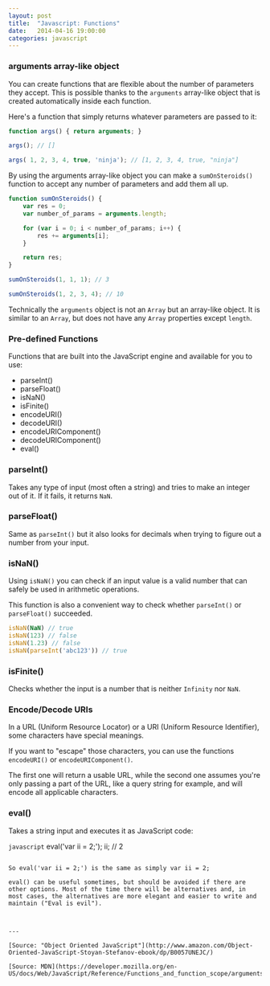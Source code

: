 ```yaml
---
layout: post
title:  "Javascript: Functions"
date:   2014-04-16 19:00:00
categories: javascript
---
```


### arguments array-like object ###

You can create functions that are flexible about the number of parameters they accept. This is possible thanks to the `arguments` array-like object that is created automatically inside each function.

Here's a function that simply returns whatever parameters are passed to it:

```javascript
function args() { return arguments; }

args(); // []

args( 1, 2, 3, 4, true, 'ninja'); // [1, 2, 3, 4, true, "ninja"]
```

By using the arguments array-like object you can make a `sumOnSteroids()` function to accept any number of parameters and add them all up.

```javascript
function sumOnSteroids() {
	var res = 0;
	var number_of_params = arguments.length;

	for (var i = 0; i < number_of_params; i++) {
		res += arguments[i];
	}

	return res;
}

sumOnSteroids(1, 1, 1); // 3

sumOnSteroids(1, 2, 3, 4); // 10
```

Technically the `arguments` object is not an `Array` but an array-like object. It is similar to an `Array`, but does not have any `Array` properties except `length`.

### Pre-defined Functions ###

Functions that are built into the JavaScript engine and available for you to use:

* parseInt()
* parseFloat()
* isNaN()
* isFinite()
* encodeURI()
* decodeURI()
* encodeURIComponent()
* decodeURIComponent()
* eval()

### parseInt() ###

Takes any type of input (most often a string) and tries to make an integer out of it. If it fails, it returns `NaN`.

### parseFloat() ###

Same as `parseInt()` but it also looks for decimals when trying to figure out a number from your input.

### isNaN() ###

Using `isNaN()` you can check if an input value is a valid number that can safely be used in arithmetic operations.

This function is also a convenient way to check whether `parseInt()` or `parseFloat()` succeeded.

```javascript
isNaN(NaN) // true
isNaN(123) // false
isNaN(1.23) // false
isNaN(parseInt('abc123')) // true
```

### isFinite() ###

Checks whether the input is a number that is neither `Infinity` nor `NaN`.

### Encode/Decode URIs ###

In a URL (Uniform Resource Locator) or a URI (Uniform Resource Identifier), some characters have special meanings.

If you want to "escape" those characters, you can use the functions `encodeURI()` or `encodeURIComponent()`.

The first one will return a usable URL, while the second one assumes you're only passing a part of the URL, like a query string for example, and will encode all applicable characters.

### eval() ###

Takes a string input and executes it as JavaScript code:

```javascript```
eval('var ii = 2;');
ii; // 2
```

So eval('var ii = 2;') is the same as simply var ii = 2;

eval() can be useful sometimes, but should be avoided if there are other options. Most of the time there will be alternatives and, in most cases, the alternatives are more elegant and easier to write and maintain ("Eval is evil").



---

[Source: "Object Oriented JavaScript"](http://www.amazon.com/Object-Oriented-JavaScript-Stoyan-Stefanov-ebook/dp/B0057UNEJC/)

[Source: MDN](https://developer.mozilla.org/en-US/docs/Web/JavaScript/Reference/Functions_and_function_scope/arguments)